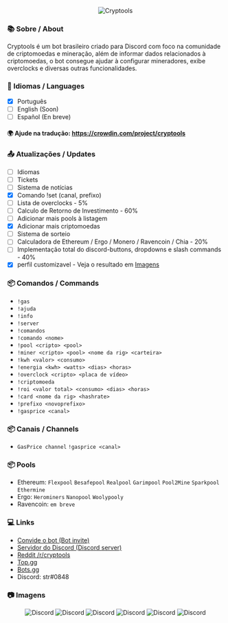 <p align="center">
  <img src="https://i.imgur.com/k1zv2eB.png" alt="Cryptools"/>
</p>

### 📚 Sobre / About
Cryptools é um bot brasileiro criado para Discord com foco na comunidade de criptomoedas e mineração, além de informar dados relacionados à criptomoedas, o bot consegue ajudar à configurar mineradores, exibe overclocks e diversas outras funcionalidades. 

### 🧩 Idiomas / Languages
- [x] Português
- [ ] English (Soon)
- [ ] Español (En breve)

#### 🌍 Ajude na tradução: https://crowdin.com/project/cryptools

### 📤 Atualizações / Updates
- [ ] Idiomas
- [ ] Tickets
- [ ] Sistema de notícias
- [x] Comando !set (canal, prefixo)
- [ ] Lista de overclocks - 5%
- [ ] Calculo de Retorno de Investimento - 60%
- [ ] Adicionar mais pools à listagem
- [x] Adicionar mais criptomoedas
- [ ] Sistema de sorteio
- [ ] Calculadora de Ethereum / Ergo / Monero / Ravencoin / Chia - 20%
- [ ] Implementação total do discord-buttons, dropdowns e slash commands - 40%
- [x] perfil customizavel - Veja o resultado em [Imagens](https://github.com/juni-or/cryptools#-imagens)

### 📦 Comandos / Commands
- `!gas`
- `!ajuda`
- `!info`
- `!server`
- `!comandos`
- `!comando <nome>`
- `!pool <cripto> <pool>`
- `!miner <cripto> <pool> <nome da rig> <carteira>`
- `!kwh <valor> <consumo>`
- `!energia <kwh> <watts> <dias> <horas>`
- `!overclock <cripto> <placa de vídeo>`
- `!criptomoeda`
- `!roi <valor total> <consumo> <dias> <horas>`
- `!card <nome da rig> <hashrate>`
- `!prefixo <novoprefixo>`
- `!gasprice <canal>`

### 📦 Canais / Channels
- `GasPrice channel` `!gasprice <canal>` 

### 📦 Pools

- Ethereum: `Flexpool` `Besafepool` `Realpool` `Garimpool` `Pool2Mine` `Sparkpool` `Ethermine`
- Ergo: `Herominers` `Nanopool` `Woolypooly`
- Ravencoin: `em breve`

### 💻 Links

- [Convide o bot (Bot invite)](https://discord.com/oauth2/authorize?client_id=863032603057061919&scope=bot&permissions=3960466673)
- [Servidor do Discord (Discord server)](https://discord.gg/7jVptS8Fym)
- [Reddit /r/cryptools](https://www.reddit.com/r/cryptools/)
- [Top.gg](https://top.gg/bot/863032603057061919)
- [Bots.gg](https://discord.bots.gg/bots/863032603057061919)
- Discord: str#0848

### 📷 Imagens

<p align="center">
  <img src="https://i.imgur.com/QN1FGc1.png" alt="Discord"/>
  <img src="https://i.imgur.com/beE6Rua.png" alt="Discord"/>
  <img src="https://i.imgur.com/xsAeNIp.png" alt="Discord"/>
  <img src="https://i.imgur.com/hWeHjiw.png" alt="Discord"/>
  <img src="https://i.imgur.com/sO0qBA6.png" alt="Discord"/>
  <img src="https://i.imgur.com/DwDJuMy.png" alt="Discord"/>
</p>

